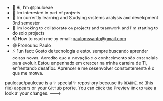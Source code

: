 - 👋 Hi, I’m @pauloeae
- 👀 I’m interested in part of projects
- 🌱 I’m currently learning and Studying systems analysis and development 3nd semester
- 💞️ I’m looking to collaborate on projects and teamwork and I'm starting to do solo projects
- 📫 How to reach me by email: paulomssanto@gmail.com
- 😄 Pronouns: Paulo
- ⚡ Fun fact: Gosto de tecnologia e estou sempre buscando aprender coisas novas.
Acredito que a inovação e o conhecimento são essenciais para evoluir.
Estou empenhado em crescer na minha carreira de TI, enfrentando desafios.
Aprender e me desenvolver constantemente é o que me motiva.

pauloeae/pauloeae is a ✨ special ✨ repository because its `README.md` (this file) appears on your GitHub profile.
You can click the Preview link to take a look at your changes.
--->

